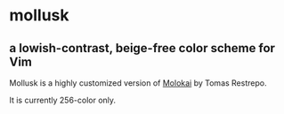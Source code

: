 # mollusk
## a lowish-contrast, beige-free color scheme for Vim

Mollusk is a highly customized version of [Molokai](https://github.com/tomasr/molokai) by Tomas Restrepo.

It is currently 256-color only.
